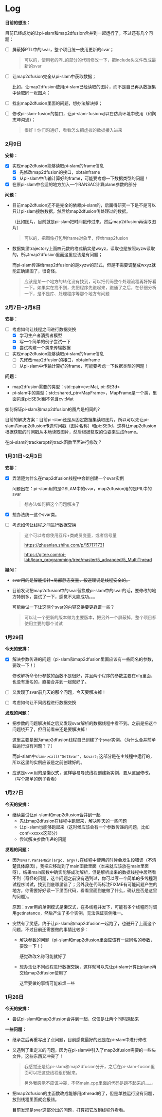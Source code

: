 # Log

**目前的想法：**

目前已经成功的让pi-slam和map2dfusion合并到一起运行了，不过还有几个问题：

- [ ] 屏蔽掉PTL中的svar，整个项目统一使用更新的svar；

    > 可以的，使用老的PIL的部分的代码修改一下，把include头文件改成最新的svar 

- [ ] 让map2dfusion完全从pi-slam中获取数据；

  比如，让map2dfusion使用pi-slam已经读取的图片，而不是自己再从数据集中读取同一张图片；

- [ ] 找出map2dfusion里面的问题，想办法解决掉；

- [ ] 修改pi-slam-fusion的接口，让pi-slam-fusion可以在仿真环境中使用（和陶志坤沟通）；

    > 很好！你们沟通好，看看怎么把虚拟的数据接入进来

### 2月9日

**安排：**

- [x] 实现map2dfusion能够读取pi-slam的frame信息
  - [x] 先修改map2dfusion的接口，obtainframe
  - [x] 从pi-slam中传输计算好的frame，可能要考虑一下数据类型的问题！
- [x] 在原pi-slam中合适的地方加入一个RANSAC计算plane参数的部分

**问题：**

- 目前map2dfusion还不是完全的依赖pi-slam的，后面得研究一下是不是可以只让pi-slam接触数据，然后给map2dfusion传处理过的数据。

  （比如图片，目前就是pi-slam把时间戳传过来，然后map2dfusion再读取图片）

  > 可以的，把图像打包到frame对象里，传给map2fusion

- 数据集里trajectory上面四元数的格式确实是wxyz，读取也是按照xyzw读取的，所以map2dfusion里面这里应该是有问题；

  而pi-slam传递给map2dfusion的是xyzw的形式，但是不需要调整成wxyz就能正确建图了，很奇怪。
  
  > 应该是某一个地方的转化没有找到，可以把代码整个处理流程再好好看一下。如果实在找不到，先把程序先跑起来，跑通了之后，在仔细分析一下，是不是库、处理程序等那个地方有问题

### 2月7日~2月8日

**安排：**

- [ ] 考虑如何让线程之间进行数据交换
  - [x] 学习生产者消费者模型
  - [x] 写一个简单的例子尝试一下
  - [x] 尝试构建一个类来传输数据
- [ ] 实现map2dfusion能够读取pi-slam的frame信息
  - [ ] 先修改map2dfusion的接口，obtainframe
  - [ ] 从pi-slam中传输计算好的frame，可能要考虑一下数据类型的问题！

**问题：**

- map2dfusion需要的类型：std::pair\<cv::Mat, pi::SE3d\>
- pi-slam中的类型：std::shared_ptr\<MapFrame\>，MapFrame是一个类，里面包含pi::SE3d但不包含cv::Mat

如何保证pi-slam和map2dfusion的图片是相同的?

目前的解决方案：目前pi-slam还是从固定数据集读取图片，所以可以先让pi-slam向map2dfusion传送时间戳（图片名称）和pi::SE3d，这样让map2dfusion根据获取的时间戳从本地读取图片，然后根据获取的位姿来生成frame。

在pi-slam的trackeropt的track函数里面进行修改？



### 1月31日~2月3日

**安排：**

- [x] 弄清楚为什么在map2dfusion线程中会新创建一个svar实例

  问题出在：pi-slam用的是GSLAM中的svar，map2dfusion用的是PIL中的svar

  > 想办法如何把这个问题解决了

- [x] 想办法统一这个svar类。

- [ ] 考虑如何让线程之间进行数据交换

    > 这个可以考虑使用互斥+类成员变量，或者信号量
    >
    > https://zhuanlan.zhihu.com/p/157171731
    >
    > https://gitee.com/pi-lab/learn_programming/tree/master/5_advanced/5_MultiThread

**疑问：**

- ~~svar用的是智能指针+局部静态变量，按道理说是线程安全的。~~

- 目前发现把map2dfusion中的svar替换成pi-slam中的svar的话，要修改的地方特别多，尝试了一下，感觉不太能成功。。。

  可能尝试一下让这两个svar的内容交换要更靠谱一些？
  
  > 可以让一个更新的版本做为主要版本，把另外一个屏蔽掉，整个项目都使用主要的那个试试

### 1月29日

**今天的安排：**

- [x] 解决参数传递的问题（pi-slam和map2dfusion里面应该有一些同名的参数，要改一下！）

  修改解析命令行参数的函数不是很好，并且两个程序的参数主要在cfg里面，也没有重名的，直接合并到一起就好了。

- [ ] 又发现了svar前几天的那个问题，今天要解决掉！

- [ ] 考虑如何让不同线程进行数据交换

**发现的问题：**

- 把参数的问题解决掉之后又发现svar解析的数据线程中看不到。之前是把这个问题绕开了，但目前看来还是要解决掉！

  这里主要是因为map2dfusion线程自己创建了个svar实例。（为什么合并前单独运行没有问题？？）

  而pi-slam中`slam->call("SetSvar", &svar);`这部分是在主线程中运行的，所以这里的实例应该是之前创建好的。

- 应该是svar用的是懒汉式，这样容易导致线程创建新实例，要从这里修改。（写个简单的例子看看）

### 1月27日

**今天的安排：**

- 继续尝试让pi-slam和map2dfusion合并到一起
  - 先让map2dfusion在线程中跑起来，解决昨天的一些问题
  - 让pi-slam也能够跑起来（这时候应该会有一个参数传递的问题，比如conf=xxxxx这部分）
  - 尝试解决参数传递的问题

**发现的问题：**

- 因为`svar.ParseMain(argc, argv);`在线程中使用的时候会发生段错误（不清楚具体原因），我把它移动到了main函数里面（本来就应该放在main里面呀），结果main函数中确实能够成功解析，但是解析出来的数据线程中居然看不到（奇怪的问题，这个问题之前没有遇到过，你可以写一个简单的多线程测试程序试试，找到到底哪里错了；另外我在代码标注FIXME有可能问题产生的地方，你需要好好读一下里面代码，看看里面到底做了什么，确认是否是这里的问题）。

  原因：svar用的单例模式是懒汉式，在多线程并发下，可能有多个线程同时调用getinstance，然后产生了多个实例，无法保证实例唯一。
  
- 突然有了灵感，终于让pi-slam和map2dfusion一起跑了，也避开了上面这个问题，不过目前还需要做的事情比较多：

  - 解决参数的问题（pi-slam和map2dfusion里面应该有一些同名的参数，要改一下！）

    感觉改改名称可能就好了

  - 想办法让不同线程进行数据交换，这样就可以先让pi-slam计算出plane再交给map2dfusion使用了

    这里要做的事情可能麻烦一些

### 1月26日

**今天的安排：**

- 尝试pi-slam和map2dfusion合并到一起，仅仅是让两个同时跑起来

**一些问题：**

- 继承之后再重写出了点问题，目前感觉最好的还是在pi-slam中进行修改

- 又遇到了重定义的问题，因为在pi-slam中引入了map2dfusion需要的一些头文件，这些东西又冲突了！

  > 我感觉还是给pi-slam和map2dfusion分开，之后在pi-slam-fusion里面可以把这些线程组织起来。
  >
  > 另外我感觉不应该冲突，不然main.cpp里面的代码是跑不起来的。。。。
  
- 把map2dfusion的主函数改成能够用pthread的了，但是单独运行没有问题，放到线程里面就会报错。

  目前发现是svar这部分出的问题，打算把它放到线程外看看。

